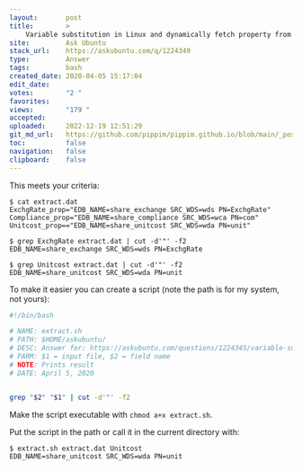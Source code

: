 ```yaml
---
layout:       post
title:        >
    Variable substitution in Linux and dynamically fetch property from Source file
site:         Ask Ubuntu
stack_url:    https://askubuntu.com/q/1224349
type:         Answer
tags:         bash
created_date: 2020-04-05 15:17:04
edit_date:    
votes:        "2 "
favorites:    
views:        "179 "
accepted:     
uploaded:     2022-12-19 12:51:29
git_md_url:   https://github.com/pippim/pippim.github.io/blob/main/_posts/2020/2020-04-05-Variable-substitution-in-Linux-and-dynamically-fetch-property-from-Source-file.md
toc:          false
navigation:   false
clipboard:    false
---
```


This meets your criteria:

``` 
$ cat extract.dat
ExchgRate_prop="EDB_NAME=share_exchange SRC_WDS=wds PN=ExchgRate"
Compliance_prop="EDB_NAME=share_compliance SRC_WDS=wca PN=com"
Unitcost_prop=="EDB_NAME=share_unitcost SRC_WDS=wda PN=unit"

$ grep ExchgRate extract.dat | cut -d'"' -f2
EDB_NAME=share_exchange SRC_WDS=wds PN=ExchgRate

$ grep Unitcost extract.dat | cut -d'"' -f2
EDB_NAME=share_unitcost SRC_WDS=wda PN=unit
```

To make it easier you can create a script (note the path is for my system, not yours):

``` bash
#!/bin/bash

# NAME: extract.sh
# PATH: $HOME/askubuntu/
# DESC: Answer for: https://askubuntu.com/questions/1224345/variable-substitution-in-linux-and-dynamically-fetch-property-from-source-file
# PARM: $1 = input file, $2 = field name
# NOTE: Prints result
# DATE: April 5, 2020


grep "$2" "$1" | cut -d'"' -f2

```

Make the script executable with `chmod a+x extract.sh`.

Put the script in the path or call it in the current directory with:

``` 
$ extract.sh extract.dat Unitcost
EDB_NAME=share_unitcost SRC_WDS=wda PN=unit
```
